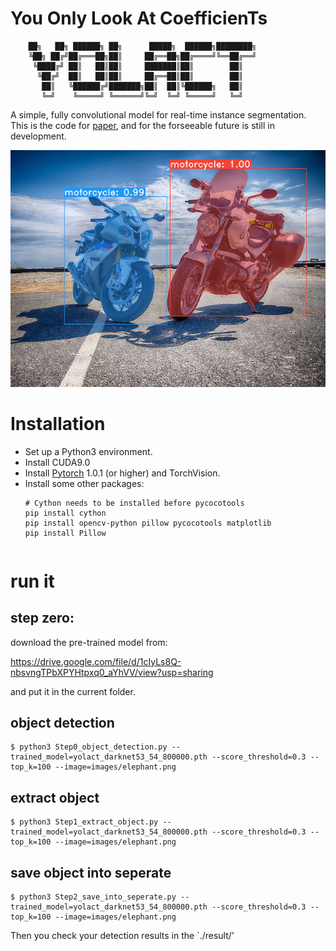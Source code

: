 # **Y**ou **O**nly **L**ook **A**t **C**oefficien**T**s
```
    ██╗   ██╗ ██████╗ ██╗      █████╗  ██████╗████████╗
    ╚██╗ ██╔╝██╔═══██╗██║     ██╔══██╗██╔════╝╚══██╔══╝
     ╚████╔╝ ██║   ██║██║     ███████║██║        ██║   
      ╚██╔╝  ██║   ██║██║     ██╔══██║██║        ██║   
       ██║   ╚██████╔╝███████╗██║  ██║╚██████╗   ██║   
       ╚═╝    ╚═════╝ ╚══════╝╚═╝  ╚═╝ ╚═════╝   ╚═╝ 
```

A simple, fully convolutional model for real-time instance segmentation. This is the code for [paper](https://arxiv.org/abs/1904.02689), and for the forseeable future is still in development.

![Example 0](data/yolact_example_0.png)

# Installation
 - Set up a Python3 environment.
 - Install CUDA9.0
 - Install [Pytorch](http://pytorch.org/) 1.0.1 (or higher) and TorchVision.
 - Install some other packages:
   ```Shell
   # Cython needs to be installed before pycocotools
   pip install cython
   pip install opencv-python pillow pycocotools matplotlib 
   pip install Pillow
   ```
   ```

# run it

## step zero:

download the pre-trained model from: 

https://drive.google.com/file/d/1cIyLs8Q-nbsvngTPbXPYHtpxq0_aYhVV/view?usp=sharing

and put it in the current folder.

## object detection
```bashrc
$ python3 Step0_object_detection.py --trained_model=yolact_darknet53_54_800000.pth --score_threshold=0.3 --top_k=100 --image=images/elephant.png
````
## extract object
```bashrc
$ python3 Step1_extract_object.py --trained_model=yolact_darknet53_54_800000.pth --score_threshold=0.3 --top_k=100 --image=images/elephant.png
````

## save object into seperate
```bashrc
$ python3 Step2_save_into_seperate.py --trained_model=yolact_darknet53_54_800000.pth --score_threshold=0.3 --top_k=100 --image=images/elephant.png
````

Then you check your detection results in the `./result/'
